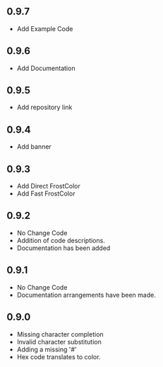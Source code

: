 ## 0.9.7
*   Add Example Code

## 0.9.6 
* Add Documentation



## 0.9.5
* Add repository link

## 0.9.4
* Add banner

## 0.9.3
*   Add Direct FrostColor
*   Add Fast FrostColor



## 0.9.2
* No Change Code
* Addition of code descriptions.
* Documentation has been added

## 0.9.1
* No Change Code
* Documentation arrangements have been made.

## 0.9.0

* Missing character completion
* Invalid character substitution
* Adding a missing '#'
* Hex code translates to color.